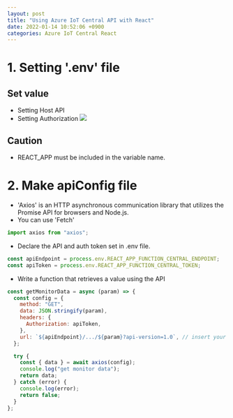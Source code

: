 ```yaml
---
layout: post
title: "Using Azure IoT Central API with React"
date: 2022-01-14 10:52:06 +0900
categories: Azure IoT Central React
---
```


# 1. Setting '.env' file

## Set value

- Setting Host API
- Setting Authorization
  <img src="assets/env_setting.png">

## Caution

- REACT_APP must be included in the variable name.

# 2. Make apiConfig file

- 'Axios' is an HTTP asynchronous communication library that utilizes the Promise API for browsers and Node.js.
- You can use 'Fetch'

```javascript
import axios from "axios";
```

- Declare the API and auth token set in .env file.

```javascript
const apiEndpoint = process.env.REACT_APP_FUNCTION_CENTRAL_ENDPOINT;
const apiToken = process.env.REACT_APP_FUNCTION_CENTRAL_TOKEN;
```

- Write a function that retrieves a value using the API

```javascript
const getMonitorData = async (param) => {
  const config = {
    method: "GET",
    data: JSON.stringify(param),
    headers: {
      Authorization: apiToken,
    },
    url: `${apiEndpoint}/.../${param}?api-version=1.0`, // insert your API
  };

  try {
    const { data } = await axios(config);
    console.log("get monitor data");
    return data;
  } catch (error) {
    console.log(error);
    return false;
  }
};
```
